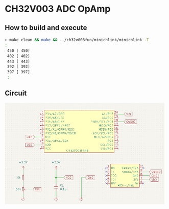 # CH32V003 ADC OpAmp

## How to build and execute

```bash
> make clean && make && ../ch32v003fun/minichlink/minichlink -T
:
 450 [ 450]
 402 [ 402]
 443 [ 443]
 392 [ 392]
 397 [ 397]
 :
```

## Circuit
<img src="circuit.png" width=500>
